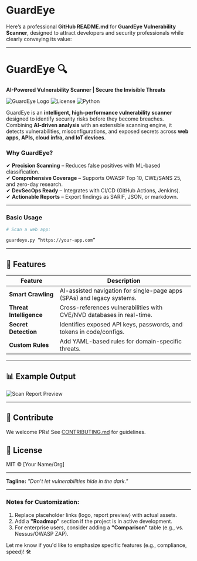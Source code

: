 # GuardEye
Here’s a professional **GitHub README.md** for **GuardEye Vulnerability Scanner**, designed to attract developers and security professionals while clearly conveying its value:

---

# GuardEye 🔍  
**AI-Powered Vulnerability Scanner | Secure the Invisible Threats**  

![GuardEye Logo](https://via.placeholder.com/150x50?text=GuardEye) ![License](https://img.shields.io/badge/license-MIT-blue) ![Python](https://img.shields.io/badge/python-3.8%2B-green)  

GuardEye is an **intelligent, high-performance vulnerability scanner** designed to identify security risks before they become breaches. Combining **AI-driven analysis** with an extensible scanning engine, it detects vulnerabilities, misconfigurations, and exposed secrets across **web apps, APIs, cloud infra, and IoT devices**.  

### **Why GuardEye?**  
✔ **Precision Scanning** – Reduces false positives with ML-based classification.  
✔ **Comprehensive Coverage** – Supports OWASP Top 10, CWE/SANS 25, and zero-day research.  
✔ **DevSecOps Ready** – Integrates with CI/CD (GitHub Actions, Jenkins).  
✔ **Actionable Reports** – Export findings as SARIF, JSON, or markdown.  

---

### **Basic Usage**  
```bash
# Scan a web app:

guardeye.py “https://your-app.com”

```

---

## **🔧 Features**  
| Feature                | Description                                                                 |
|------------------------|-----------------------------------------------------------------------------|
| **Smart Crawling**     | AI-assisted navigation for single-page apps (SPAs) and legacy systems.      |
| **Threat Intelligence**| Cross-references vulnerabilities with CVE/NVD databases in real-time.        |
| **Secret Detection**   | Identifies exposed API keys, passwords, and tokens in code/configs.         |
| **Custom Rules**       | Add YAML-based rules for domain-specific threats.                           |

---

## **📊 Example Output**  
![Scan Report Preview](https://via.placeholder.com/600x300?text=GuardEye+Report+Demo)  

---

## **🤝 Contribute**  
We welcome PRs! See [CONTRIBUTING.md](CONTRIBUTING.md) for guidelines.  

## **📜 License**  
MIT © [Your Name/Org]  

---

**Tagline:** *"Don’t let vulnerabilities hide in the dark."*  

---

### **Notes for Customization**:  
1. Replace placeholder links (logo, report preview) with actual assets.  
2. Add a **"Roadmap"** section if the project is in active development.  
3. For enterprise users, consider adding a **"Comparison"** table (e.g., vs. Nessus/OWASP ZAP).  

Let me know if you'd like to emphasize specific features (e.g., compliance, speed)! 🛠️

